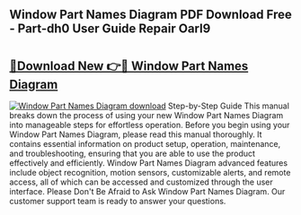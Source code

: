 ## Window Part Names Diagram PDF Download Free - Part-dh0 User Guide Repair Oarl9

# <h2><a href="http://dfrl9zy.blite.top/?on=Window+Part+Names+Diagram">🔗Download New 👉🔴 Window Part Names Diagram</a></h2>

[![Window Part Names Diagram download](https://i.imgur.com/lujVjoI.png)](http://dfrl9zy.blite.top/?on=Window+Part+Names+Diagram)
Step-by-Step Guide This manual breaks down the process of using your new Window Part Names Diagram into manageable steps for effortless operation. Before you begin using your Window Part Names Diagram, please read this manual thoroughly. It contains essential information on product setup, operation, maintenance, and troubleshooting, ensuring that you are able to use the product effectively and efficiently. Window Part Names Diagram advanced features include object recognition, motion sensors, customizable alerts, and remote access, all of which can be accessed and customized through the user interface. Please Don't Be Afraid to Ask Window Part Names Diagram. Our customer support team is ready to answer your questions.
